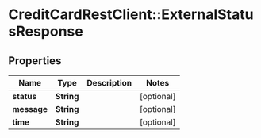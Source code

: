 # CreditCardRestClient::ExternalStatusResponse

## Properties
Name | Type | Description | Notes
------------ | ------------- | ------------- | -------------
**status** | **String** |  | [optional] 
**message** | **String** |  | [optional] 
**time** | **String** |  | [optional] 


